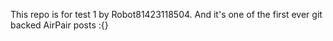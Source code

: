 This repo is for test 1 by Robot81423118504. And it's one of the first ever git backed AirPair posts :{}